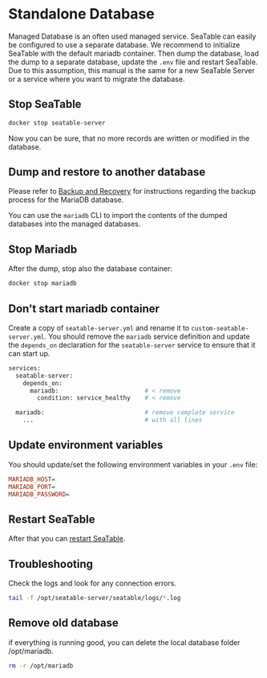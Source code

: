 # Standalone Database

Managed Database is an often used managed service. SeaTable can easily be configured to use a separate database. We recommend to initialize SeaTable with the default mariadb container. Then dump the database, load the dump to a separate database, update the `.env` file and restart SeaTable. Due to this assumption, this manual is the same for a new SeaTable Server or a service where you want to migrate the database.

## Stop SeaTable

```bash
docker stop seatable-server
```

Now you can be sure, that no more records are written or modified in the database.

## Dump and restore to another database

Please refer to [Backup and Recovery](../../maintenance/backup-recovery.md#mariadb-database) for instructions regarding the backup process for the MariaDB database.

You can use the `mariadb` CLI to import the contents of the dumped databases into the managed databases.

## Stop Mariadb

After the dump, stop also the database container:

```bash
docker stop mariadb
```

## Don't start mariadb container

Create a copy of `seatable-server.yml` and rename it to `custom-seatable-server.yml`.
You should remove the `mariadb` service definition and update the `depends_on` declaration for the `seatable-server` service to ensure that it can start up.

```bash
services:
  seatable-server:
    depends_on:
      mariadb:                        # < remove
        condition: service_healthy    # < remove

  mariadb:                            # remove complete service
    ...                               # with all lines
```

## Update environment variables

You should update/set the following environment variables in your `.env` file:

```ini
MARIADB_HOST=
MARIADB_PORT=
MARIADB_PASSWORD=
```

## Restart SeaTable

After that you can [restart SeaTable](../../maintenance/restart-seatable.md).

## Troubleshooting

Check the logs and look for any connection errors.

```bash
tail -f /opt/seatable-server/seatable/logs/*.log
```

## Remove old database

if everything is running good, you can delete the local database folder /opt/mariadb.

```bash
rm -r /opt/mariadb
```
